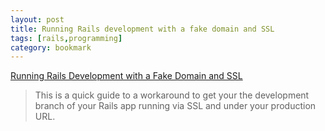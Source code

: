```yaml
---
layout: post
title: Running Rails development with a fake domain and SSL
tags: [rails,programming]
category: bookmark
---
```


[Running Rails Development with a Fake Domain and SSL](hhttps://blog.cloud66.com/running-rails-development-with-a-fake-domain-and-ssl)

> This is a quick guide to a workaround to get your the development branch of your Rails app running via SSL and under your production URL.

